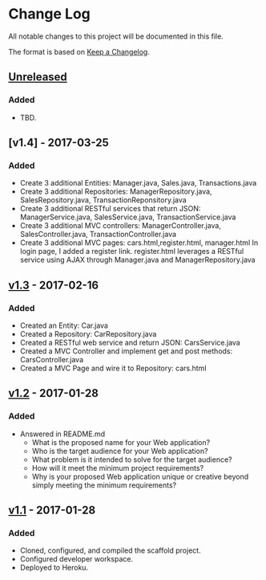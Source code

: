 # Change Log
All notable changes to this project will be documented in this file.

The format is based on [Keep a Changelog](http://keepachangelog.com/).

## [Unreleased]
### Added
- TBD.

## [v1.4] - 2017-03-25
### Added
- Create 3 additional Entities: Manager.java, Sales.java, Transactions.java
- Create 3 additional Repositories: ManagerRepository.java, SalesRepository.java, TransactionReponsitory.java
- Create 3 additional RESTful services that return JSON: ManagerService.java, SalesService.java, TransactionService.java
- Create 3 additional MVC controllers: ManagerController.java, SalesController.java, TransactionController.java
- Create 3 additional MVC pages: cars.html,register.html, manager.html
  In login page, I added a register link. register.html leverages a RESTful service using AJAX through Manager.java and ManagerRepository.java


## [v1.3] - 2017-02-16
### Added
- Created an Entity: Car.java
- Created a Repository: CarRepository.java
- Created a RESTful web service and return JSON: CarsService.java
- Created a MVC Controller and implement get and post methods: CarsController.java
- Created a MVC Page and wire it to Repository: cars.html

## [v1.2] - 2017-01-28
### Added
- Answered in README.md
    - What is the proposed name for your Web application?
    - Who is the target audience for your Web application?
    - What problem is it intended to solve for the target audience?
    - How will it meet the minimum project requirements?
    - Why is your proposed Web application unique or creative beyond simply meeting the minimum requirements?

## [v1.1] - 2017-01-28
### Added
- Cloned, configured, and compiled the scaffold project.
- Configured developer workspace.
- Deployed to Heroku.

[Unreleased]: https://github.com/jim37/full-stack-web-jim37/compare/v1.2...HEAD
[v1.3]: https://github.com/jim37/full-stack-web-jim37/compare/v1.2...v1.3
[v1.2]: https://github.com/jim37/full-stack-web-jim37/compare/v1.1...v1.2
[v1.1]: https://github.com/jim37/full-stack-web-jim37/compare/...v1.1
